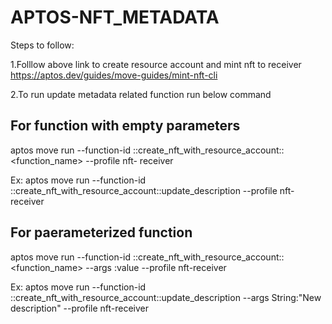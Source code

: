 # APTOS-NFT_METADATA

Steps to follow:

1.Folllow above link to create resource account and mint nft to receiver
  https://aptos.dev/guides/move-guides/mint-nft-cli
  
 2.To run update metadata related function run below command
 
## For function with empty parameters
 aptos move run --function-id <resource-account-address>::create_nft_with_resource_account::<function_name> --profile nft-    receiver
  
  Ex:
  aptos move run --function-id <resource-account-address>::create_nft_with_resource_account::update_description --profile nft-receiver
  
 ## For paerameterized function
  aptos move run --function-id <resource-account-address>::create_nft_with_resource_account::<function_name> --args <Type>:value --profile nft-receiver
  
  Ex:
  aptos move run --function-id <resource-account-address>::create_nft_with_resource_account::update_description --args String:"New description" --profile nft-receiver
  
  

